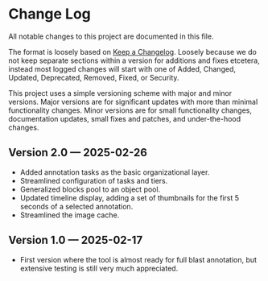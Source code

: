 # Change Log

All notable changes to this project are documented in this file.

The format is loosely based on [Keep a Changelog](http://keepachangelog.com/). Loosely because we do not keep separate sections within a version for additions and fixes etcetera, instead most logged changes will start with one of Added, Changed, Updated, Deprecated, Removed, Fixed, or Security.

This project uses a simple versioning scheme with major and minor versions. Major versions are for significant updates with more than minimal functionality changes. Minor versions are for small functionality changes, documentation updates, small fixes and patches, and under-the-hood changes.


## Version 2.0 — 2025-02-26

- Added annotation tasks as the basic organizational layer.
- Streamlined configuration of tasks and tiers.
- Generalized blocks pool to an object pool. 
- Updated timeline display, adding a set of thumbnails for the first 5 seconds of a selected annotation.
- Streamlined the image cache.

## Version 1.0 — 2025-02-17

- First version where the tool is almost ready for full blast annotation, but extensive testing is still very much appreciated.
 